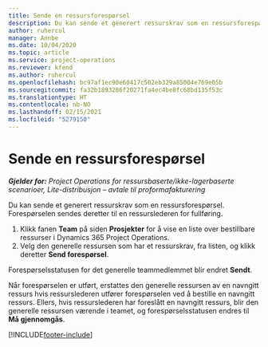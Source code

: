 ```yaml
---
title: Sende en ressursforespørsel
description: Du kan sende et generert ressurskrav som en ressursforespørsel. Forespørselen sendes deretter til en ressurslederen for fullføring.
author: ruhercul
manager: Annbe
ms.date: 10/04/2020
ms.topic: article
ms.service: project-operations
ms.reviewer: kfend
ms.author: ruhercul
ms.openlocfilehash: bc97af1ec90e60417c502eb329a85004e769e05b
ms.sourcegitcommit: fa32b1893286f20271fa4ec4be8fc68bd135f53c
ms.translationtype: HT
ms.contentlocale: nb-NO
ms.lasthandoff: 02/15/2021
ms.locfileid: "5279150"
---
```

# <a name="submit-a-resource-request"></a>Sende en ressursforespørsel

_**Gjelder for:** Project Operations for ressursbaserte/ikke-lagerbaserte scenarioer, Lite-distribusjon – avtale til proformafakturering_

Du kan sende et generert ressurskrav som en ressursforespørsel. Forespørselen sendes deretter til en ressurslederen for fullføring.

1. Klikk fanen **Team** på siden **Prosjekter** for å vise en liste over bestillbare ressurser i Dynamics 365 Project Operations. 
2. Velg den generelle ressursen som har et ressurskrav, fra listen, og klikk deretter **Send forespørsel**.

Forespørselsstatusen for det generelle teammedlemmet blir endret **Sendt**.

Når forespørselen er utført, erstattes den generelle ressursen av en navngitt ressurs hvis ressurslederen utfører forespørselen ved å bestille en navngitt ressurs. Ellers, hvis ressurslederen har foreslått en navngitt ressurs, blir den generelle ressursen værende i teamet, og forespørselsstatusen endres til **Må gjennomgås**.


[!INCLUDE[footer-include](../includes/footer-banner.md)]